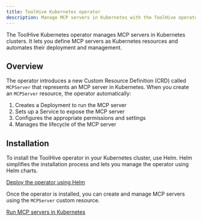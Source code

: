 ```yaml
---
title: ToolHive Kubernetes operator
description: Manage MCP servers in Kubernetes with the ToolHive operator
---
```


The ToolHive Kubernetes operator manages MCP servers in Kubernetes clusters. It
lets you define MCP servers as Kubernetes resources and automates their
deployment and management.

## Overview

The operator introduces a new Custom Resource Definition (CRD) called
`MCPServer` that represents an MCP server in Kubernetes. When you create an
`MCPServer` resource, the operator automatically:

1. Creates a Deployment to run the MCP server
2. Sets up a Service to expose the MCP server
3. Configures the appropriate permissions and settings
4. Manages the lifecycle of the MCP server

## Installation

To install the ToolHive operator in your Kubernetes cluster, use Helm. Helm
simplifies the installation process and lets you manage the operator using Helm
charts.

[Deploy the operator using Helm](./deploy-operator-helm.md)

Once the operator is installed, you can create and manage MCP servers using the
`MCPServer` custom resource.

[Run MCP servers in Kubernetes](./run-mcp-k8s.md)
